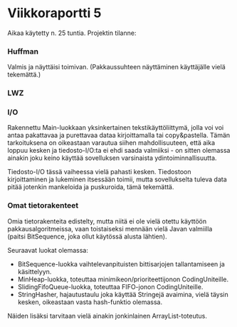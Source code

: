 # Viikkoraportti 5

Aikaa käytetty n. 25 tuntia. Projektin tilanne:

### Huffman

Valmis ja näyttäisi toimivan. (Pakkaussuhteen näyttäminen käyttäjälle vielä tekemättä.)

### LWZ

### I/O

Rakennettu Main-luokkaan yksinkertainen tekstikäyttöliittymä, jolla voi voi antaa pakattavaa ja purettavaa dataa kirjoittamalla tai copy&pastella. Tämän tarkoituksena on oikeastaan varautua siihen mahdollisuuteen, että aika loppuu kesken ja tiedosto-I/O:ta ei ehdi saada valmiiksi - on sitten olemassa ainakin joku keino käyttää sovelluksen varsinaista ydintoiminnallisuutta.

Tiedosto-I/O tässä vaiheessa vielä pahasti kesken. Tiedostoon kirjoittaminen ja lukeminen itsessään toimii, mutta sovellukselta tuleva data pitää jotenkin mankeloida ja puskuroida, tämä tekemättä.

### Omat tietorakenteet

Omia tietorakenteita edistelty, mutta niitä ei ole vielä otettu käyttöön pakkausalgoritmeissa, vaan toistaiseksi mennään vielä Javan valmiilla (paitsi BitSequence, joka ollut käytössä alusta lähtien).

Seuraavat luokat olemassa:
* BitSequence-luokka vaihtelevanpituisten bittisarjojen tallantamiseen ja käsittelyyn.
* MinHeap-luokka, toteuttaa minimikeon/prioriteettijonon CodingUniteille.
* SlidingFifoQueue-luokka, toteuttaa FIFO-jonon CodingUniteille.
* StringHasher, hajautustaulu joka käyttää Stringejä avaimina, vielä täysin kesken, oikeastaan vasta hash-funktio olemassa.

Näiden lisäksi tarvitaan vielä ainakin jonkinlainen ArrayList-toteutus.
